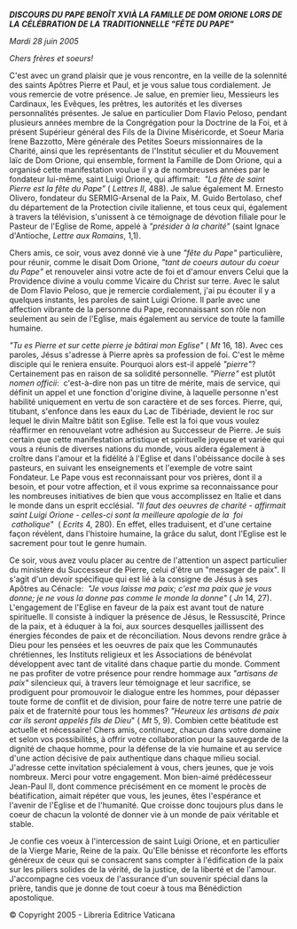 ***DISCOURS DU PAPE BENOÎT XVI******À LA FAMILLE DE DOM ORIONE LORS DE LA*** ***CÉLÉBRATION DE LA TRADITIONNELLE "FÊTE DU PAPE"***

*Mardi 28 juin 2005*

*Chers frères et soeurs!*

C'est avec un grand plaisir que je vous rencontre, en la veille de la solennité des saints Apôtres Pierre et Paul, et je vous salue tous cordialement. Je vous remercie de votre présence. Je salue, en premier lieu, Messieurs les Cardinaux, les Evêques, les prêtres, les autorités et les diverses personnalités présentes. Je salue en particulier Dom Flavio Peloso, pendant plusieurs années membre de la Congrégation pour la Doctrine de la Foi, et à présent Supérieur général des Fils de la Divine Miséricorde, et Soeur Maria Irene Bazzotto, Mère générale des Petites Soeurs missionnaires de la Charité, ainsi que les représentants de l'Institut séculier et du Mouvement laïc de Dom Orione, qui ensemble, forment la Famille de Dom Orione, qui a organisé cette manifestation voulue il y a de nombreuses années par le fondateur lui-même, saint Luigi Orione, qui affirmait:  *"La fête de saint Pierre est la fête du Pape"* ( *Lettres II*, 488). Je salue également M. Ernesto Olivero, fondateur du SERMIG-Arsenal de la Paix, M. Guido Bertolaso, chef du département de la Protection civile italienne, et tous ceux qui, également à travers la télévision, s'unissent à ce témoignage de dévotion filiale pour le Pasteur de l'Eglise de Rome, appelé à *"présider à la charité"* (saint Ignace d'Antioche, *Lettre aux Romains*, 1,1).

Chers amis, ce soir, vous avez donné vie à une *"fête du Pape"* particulière, pour réunir, comme le disait Dom Orione, *"tant de coeurs autour du coeur du Pape"* et renouveler ainsi votre acte de foi et d'amour envers Celui que la Providence divine a voulu comme Vicaire du Christ sur terre. Avec le salut de Dom Flavio Peloso, que je remercie cordialement, j'ai pu écouter il y a quelques instants, les paroles de saint Luigi Orione. Il parle avec une affection vibrante de la personne du Pape, reconnaissant son rôle non seulement au sein de l'Eglise, mais également au service de toute la famille humaine.

*"Tu es Pierre et sur cette pierre je bâtirai mon Eglise"* ( *Mt* 16, 18). Avec ces paroles, Jésus s'adresse à Pierre après sa profession de foi. C'est le même disciple qui le reniera ensuite. Pourquoi alors est-il appelé *"pierre"*? Certainement pas en raison de sa solidité personnelle. *"Pierre"* est plutôt *nomen officii*:  c'est-à-dire non pas un titre de mérite, mais de service, qui définit un appel et une fonction d'origine divine, à laquelle personne n'est habilité uniquement en vertu de son caractère et de ses forces. Pierre, qui, titubant, s'enfonce dans les eaux du Lac de Tibériade, devient le roc sur lequel le divin Maître bâtit son Eglise. Telle est la foi que vous voulez réaffirmer en renouvelant votre adhésion au Successeur de Pierre. Je suis certain que cette manifestation artistique et spirituelle joyeuse et variée qui vous a réunis de diverses nations du monde, vous aidera également à croître dans l'amour et la fidélité à l'Eglise et dans l'obéissance docile à ses pasteurs, en suivant les enseignements et l'exemple de votre saint Fondateur. Le Pape vous est reconnaissant pour vos prières, dont il a besoin, et pour votre affection, et il vous exprime sa reconnaissance pour les nombreuses initiatives de bien que vous accomplissez en Italie et dans le monde dans un esprit ecclésial. *"Il faut des oeuvres de charité - affirmait saint Luigi Orione - celles-ci sont la meilleure apologie de la  foi  catholique"*  ( *Ecrits* 4, 280). En effet, elles traduisent, et d'une certaine façon révèlent, dans l'histoire humaine, la grâce du salut, dont l'Eglise est le sacrement pour tout le genre humain.

Ce soir, vous avez voulu placer au centre de l'attention un aspect particulier du ministère du Successeur de Pierre, celui d'être un "messager de paix". Il s'agit d'un devoir spécifique qui est lié à la consigne de Jésus à ses Apôtres au Cénacle:  *"Je vous laisse ma paix; c'est ma paix que je vous donne; je ne vous la donne pas comme le monde la donne"* ( *Jn* 14, 27). L'engagement de l'Eglise en faveur de la paix est avant tout de nature spirituelle. Il consiste à indiquer la présence de Jésus, le Ressuscité, Prince de la paix, et à éduquer à la foi, aux sources desquelles jaillissent des énergies fécondes de paix et de réconciliation. Nous devons rendre grâce à Dieu pour les pensées et les oeuvres de paix que les Communautés chrétiennes, les Instituts religieux et les Associations de bénévolat développent avec tant de vitalité dans chaque partie du monde. Comment ne pas profiter de votre présence pour rendre hommage aux *"artisans de paix"* silencieux qui, à travers leur témoignage et leur sacrifice, se prodiguent pour promouvoir le dialogue entre les hommes, pour dépasser toute forme de conflit et de division, pour faire de notre terre une patrie de paix et de fraternité pour tous les hommes? *"Heureux les artisans de paix car ils seront appelés fils de Dieu*" ( *Mt* 5, 9). Combien cette béatitude est actuelle et nécessaire! Chers amis, continuez, chacun dans votre domaine et selon vos possibilités, à offrir votre collaboration pour la sauvegarde de la dignité de chaque homme, pour la défense de la vie humaine et au service d'une action décisive de paix authentique dans chaque milieu social. J'adresse cette invitation spécialement à vous, chers jeunes, que je vois nombreux. Merci pour votre engagement. Mon bien-aimé prédécesseur Jean-Paul II, dont commence précisément en ce moment le procès de béatification, aimait répéter que vous, les jeunes, êtes l'espérance et l'avenir de l'Eglise et de l'humanité. Que croisse donc toujours plus dans le coeur de chacun la volonté de donner vie à un monde de paix véritable et stable.

Je confie ces voeux à l'intercession de saint Luigi Orione, et en particulier de la Vierge Marie, Reine de la paix. Qu'Elle bénisse et réconforte les efforts généreux de ceux qui se consacrent sans compter à l'édification de la paix sur les piliers solides de la vérité, de la justice, de la liberté et de l'amour. J'accompagne ces voeux de l'assurance d'un souvenir spécial dans la prière, tandis que je donne de tout coeur à tous ma Bénédiction apostolique.

© Copyright 2005 - Libreria Editrice Vaticana